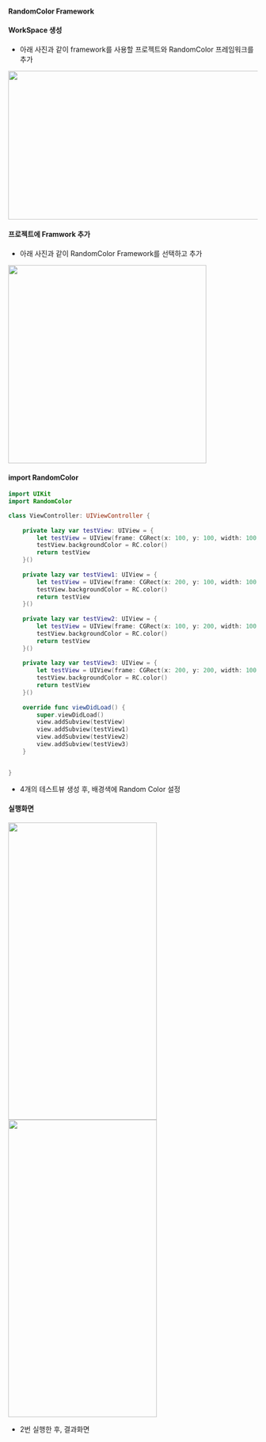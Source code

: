 #### RandomColor Framework

#### WorkSpace 생성
- 아래 사진과 같이 framework를 사용할 프로젝트와 RandomColor 프레임워크를 추가
<img src="https://user-images.githubusercontent.com/74946802/117816383-6b9f1a80-b2a1-11eb-9d8b-63905f2ff6aa.png" width="600" height="300">

#### 프로젝트에 Framwork 추가
- 아래 사진과 같이 RandomColor Framework를 선택하고 추가
<img src="https://user-images.githubusercontent.com/74946802/117816546-97220500-b2a1-11eb-9d7a-528b47cf0503.png" width="400" height="400">

#### import RandomColor
```swift
import UIKit
import RandomColor

class ViewController: UIViewController {
    
    private lazy var testView: UIView = {
        let testView = UIView(frame: CGRect(x: 100, y: 100, width: 100, height: 100))
        testView.backgroundColor = RC.color()
        return testView
    }()
    
    private lazy var testView1: UIView = {
        let testView = UIView(frame: CGRect(x: 200, y: 100, width: 100, height: 100))
        testView.backgroundColor = RC.color()
        return testView
    }()
    
    private lazy var testView2: UIView = {
        let testView = UIView(frame: CGRect(x: 100, y: 200, width: 100, height: 100))
        testView.backgroundColor = RC.color()
        return testView
    }()
    
    private lazy var testView3: UIView = {
        let testView = UIView(frame: CGRect(x: 200, y: 200, width: 100, height: 100))
        testView.backgroundColor = RC.color()
        return testView
    }()
    
    override func viewDidLoad() {
        super.viewDidLoad()
        view.addSubview(testView)
        view.addSubview(testView1)
        view.addSubview(testView2)
        view.addSubview(testView3)
    }


}
```
- 4개의 테스트뷰 생성 후, 배경색에 Random Color 설정

#### 실행화면
<img src="https://user-images.githubusercontent.com/74946802/117816736-cdf81b00-b2a1-11eb-8a5d-9d9f9575f7a5.png" width="300" height="600">  <img src="https://user-images.githubusercontent.com/74946802/117816745-ce90b180-b2a1-11eb-9c5e-a3e8aa7fe44d.png" width="300" height="600">
- 2번 실행한 후, 결과화면

